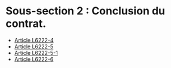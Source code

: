 # Sous-section 2 : Conclusion du contrat.

* [Article L6222-4](./LEGIARTI000006904000.md)
* [Article L6222-5](./LEGIARTI000006904001.md)
* [Article L6222-5-1](./LEGIARTI000031087436.md)
* [Article L6222-6](./LEGIARTI000006904002.md)
